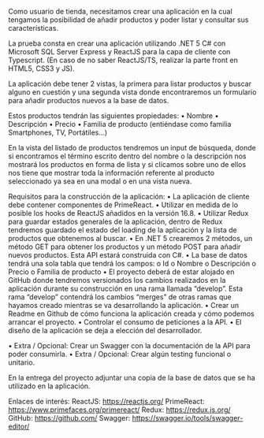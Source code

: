 Como usuario de tienda, necesitamos crear una aplicación en la cual tengamos la posibilidad
de añadir productos y poder listar y consultar sus características.

La prueba consta en crear una aplicación utilizando .NET 5 C# con Microsoft SQL Server Express
y ReactJS para la capa de cliente con Typescript. (En caso de no saber ReactJS/TS, realizar la
parte front en HTML5, CSS3 y JS).

La aplicación debe tener 2 vistas, la primera para listar productos y buscar alguno en cuestión y
una segunda vista donde encontraremos un formulario para añadir productos nuevos a la base
de datos.

Estos productos tendrán las siguientes propiedades:
  • Nombre
  • Descripción
  • Precio
  • Familia de producto (entiéndase como familia Smartphones, TV, Portátiles...)

En la vista del listado de productos tendremos un input de búsqueda, donde si encontramos el
término escrito dentro del nombre o la descripción nos mostrará los productos en forma de
lista y si clicamos sobre uno de ellos nos tiene que mostrar toda la información referente al
producto seleccionado ya sea en una modal o en una vista nueva.

Requisitos para la construcción de la aplicación:
  • La aplicación de cliente debe contener componentes de PrimeReact.
  • Utilizar en medida de lo posible los hooks de ReactJS añadidos en la versión 16.8.
  • Utilizar Redux para guardar estados generales de la aplicación, dentro de Redux
  tendremos guardado el estado del loading de la aplicación y la lista de productos que
  obtenemos al buscar.
  • En .NET 5 crearemos 2 métodos, un método GET para obtener los productos y un
método POST para añadir nuevos productos. Esta API estará construida con C#.
  • La base de datos tendrá una sola tabla que tendrá los campos:
    o Id
    o Nombre
    o Descripción
    o Precio
    o Familia de producto
  • El proyecto deberá de estar alojado en GitHub donde tendremos versionados los
  cambios realizados en la aplicación durante su construcción en una rama llamada
  “develop”. Esta rama “develop” contendrá los cambios “merges” de otras ramas que
  hayamos creado mientras se va desarrollando la aplicación.
  • Crear un Readme en Github de cómo funciona la aplicación creada y cómo podemos
  arrancar el proyecto.
  • Controlar el consumo de peticiones a la API.
  • El diseño de la aplicación se deja a elección del desarrollador.

  • Extra / Opcional: Crear un Swagger con la documentación de la API para poder
  consumirla.
  • Extra / Opcional: Crear algún testing funcional o unitario.
  
En la entrega del proyecto adjuntar una copia de la base de datos que se ha utilizado en la
aplicación.

Enlaces de interés:
ReactJS: https://reactjs.org/
PrimeReact: https://www.primefaces.org/primereact/
Redux: https://redux.js.org/
GitHub: https://github.com/
Swagger: https://swagger.io/tools/swagger-editor/
